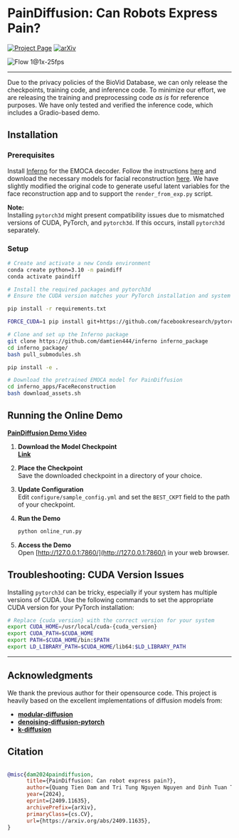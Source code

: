 # PainDiffusion: Can Robots Express Pain?

[![Project Page](https://img.shields.io/badge/Project%20Page-blue?logo=github&labelColor=black&link=https%3A%2F%damtien444.github.io%2Fpaindf)](https://damtien444.github.io/paindf/) [![arXiv](https://img.shields.io/badge/arXiv-2409.11635-B31B1B)](https://arxiv.org/pdf/2409.11635)

![Flow 1@1x-25fps](https://github.com/user-attachments/assets/41bf9e82-d544-4ee2-b9e5-bfcf2f7abbe8)

---

Due to the privacy policies of the BioVid Database, we can only release the checkpoints, training code, and inference code. To minimize our effort, we are releasing the training and preprocessing code *as is* for reference purposes. We have only tested and verified the inference code, which includes a Gradio-based demo.

## Installation

### Prerequisites
Install [Inferno](https://github.com/radekd91/inferno) for the EMOCA decoder. Follow the instructions [here](https://github.com/damtien444/inferno?tab=readme-ov-file#installation) and download the necessary models for facial reconstruction [here](https://github.com/damtien444/inferno?tab=readme-ov-file#installation). We have slightly modified the original code to generate useful latent variables for the face reconstruction app and to support the `render_from_exp.py` script.

**Note:**  
Installing `pytorch3d` might present compatibility issues due to mismatched versions of CUDA, PyTorch, and `pytorch3d`. If this occurs, install `pytorch3d` separately.

### Setup

```bash
# Create and activate a new Conda environment
conda create python=3.10 -n paindiff 
conda activate paindiff

# Install the required packages and pytorch3d
# Ensure the CUDA version matches your PyTorch installation and system configuration: https://pytorch.org/get-started/locally/

pip install -r requirements.txt

FORCE_CUDA=1 pip install git+https://github.com/facebookresearch/pytorch3d.git@stable

# Clone and set up the Inferno package
git clone https://github.com/damtien444/inferno inferno_package
cd inferno_package/
bash pull_submodules.sh

pip install -e .

# Download the pretrained EMOCA model for PainDiffusion
cd inferno_apps/FaceReconstruction
bash download_assets.sh
```


## Running the Online Demo

[**PainDiffusion Demo Video**](https://github.com/user-attachments/assets/d3b130cf-67a9-4064-8961-3bd4516af658)

1. **Download the Model Checkpoint**  
   [**Link**](https://drive.google.com/file/d/1sh7JdYWcz-Z-pc30mWtl7TOKxzHwz80V/view?usp=sharing)

2. **Place the Checkpoint**  
   Save the downloaded checkpoint in a directory of your choice.

3. **Update Configuration**  
   Edit `configure/sample_config.yml` and set the `BEST_CKPT` field to the path of your checkpoint.

4. **Run the Demo**  
   ```bash
   python online_run.py
   ```

5. **Access the Demo**  
   Open [http://127.0.0.1:7860/](http://127.0.0.1:7860/) in your web browser.


## Troubleshooting: CUDA Version Issues

Installing `pytorch3d` can be tricky, especially if your system has multiple versions of CUDA. Use the following commands to set the appropriate CUDA version for your PyTorch installation:

```bash
# Replace {cuda_version} with the correct version for your system
export CUDA_HOME=/usr/local/cuda-{cuda_version}
export CUDA_PATH=$CUDA_HOME
export PATH=$CUDA_HOME/bin:$PATH
export LD_LIBRARY_PATH=$CUDA_HOME/lib64:$LD_LIBRARY_PATH
```

---

## Acknowledgments

We thank the previous author for their opensource code. This project is heavily based on the excellent implementations of diffusion models from:  
- [**modular-diffusion**](https://github.com/myscience/modular-diffusion)  
- [**denoising-diffusion-pytorch**](https://github.com/lucidrains/denoising-diffusion-pytorch)  
- [**k-diffusion**](https://github.com/crowsonkb/k-diffusion)  


## Citation

```bibtex

@misc{dam2024paindiffusion,
      title={PainDiffusion: Can robot express pain?}, 
      author={Quang Tien Dam and Tri Tung Nguyen Nguyen and Dinh Tuan Tran and Joo-Ho Lee},
      year={2024},
      eprint={2409.11635},
      archivePrefix={arXiv},
      primaryClass={cs.CV},
      url={https://arxiv.org/abs/2409.11635}, 
}

```